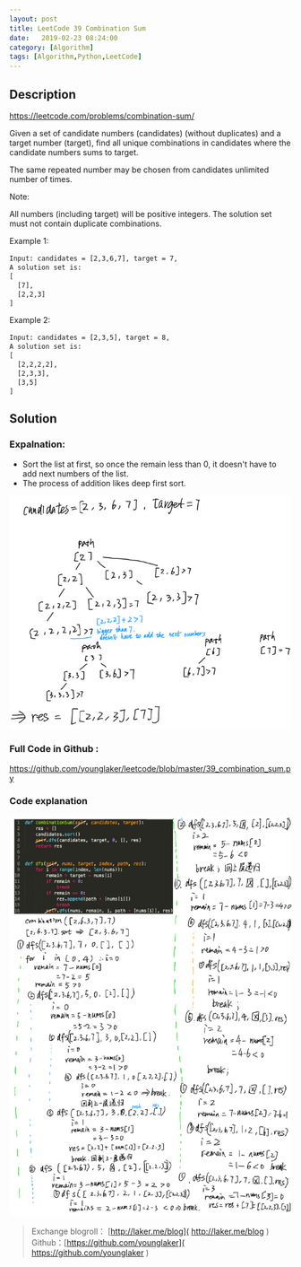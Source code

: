 ```yaml
---
layout: post
title: LeetCode 39 Combination Sum
date:   2019-02-23 08:24:00
category: [Algorithm]
tags: [Algorithm,Python,LeetCode]
---
```


<!-- ![LeetCode 39 Combination Sum ](https://wx4.sinaimg.cn/large/6d184cefgy1g008qty954j20p0046aaf.jpg) -->


## Description

https://leetcode.com/problems/combination-sum/

Given a set of candidate numbers (candidates) (without duplicates) and a target number (target), find all unique combinations in candidates where the candidate numbers sums to target.

<!--more-->
The same repeated number may be chosen from candidates unlimited number of times.

Note:

All numbers (including target) will be positive integers.
The solution set must not contain duplicate combinations.

Example 1:

    Input: candidates = [2,3,6,7], target = 7,
    A solution set is:
    [
      [7],
      [2,2,3]
    ]

Example 2:

    Input: candidates = [2,3,5], target = 8,
    A solution set is:
    [
      [2,2,2,2],
      [2,3,3],
      [3,5]
    ]

## Solution

### Expalnation:

- Sort the list at first, so once the remain less than 0, it doesn't have to add next numbers of the list.
- The process of addition likes deep first sort.

![Expalnation](https://raw.githubusercontent.com/aomine-sama/px/master/common/19022301.jpg)

### Full Code in Github :

https://github.com/younglaker/leetcode/blob/master/39_combination_sum.py

### Code explanation

![Code Expalnation](https://raw.githubusercontent.com/aomine-sama/px/master/common/19022302.jpg)



> Exchange blogroll： [http://laker.me/blog]( http://laker.me/blog )
> Github：[https://github.com/younglaker]( https://github.com/younglaker )




